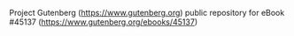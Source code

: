 Project Gutenberg (https://www.gutenberg.org) public repository for eBook #45137 (https://www.gutenberg.org/ebooks/45137)
